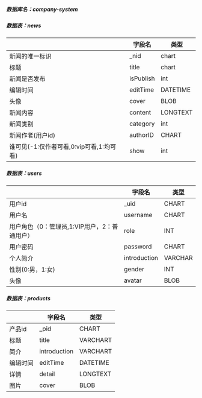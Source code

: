 ##### 数据库名：company-system

##### 数据表：news

|                                          | 字段名    | 类型     |
| ---------------------------------------- | --------- | -------- |
| 新闻的唯一标识                           | _nid      | chart    |
| 标题                                     | title     | chart    |
| 新闻是否发布                             | isPublish | int      |
| 编辑时间                                 | editTime  | DATETIME |
| 头像                                     | cover     | BLOB     |
| 新闻内容                                 | content   | LONGTEXT |
| 新闻类别                                 | category  | int      |
| 新闻作者(用户id)                         | authorID  | CHART    |
| 谁可见(-1:仅作者可看,0:vip可看,1:均可看) | show      | int      |

##### 数据表：users

|                                              | 字段名       | 类型    |
| -------------------------------------------- | ------------ | ------- |
| 用户id                                       | _uid         | CHART   |
| 用户名                                       | username     | CHART   |
| 用户角色（0：管理员,1:VIP用户，2：普通用户） | role         | INT     |
| 用户密码                                     | password     | CHART   |
| 个人简介                                     | introduction | VARCHAR |
| 性别(0:男，1:女)                             | gender       | INT     |
| 头像                                         | avatar       | BLOB    |

##### 数据表：products

|          | 字段名       | 类型     |
| -------- | ------------ | -------- |
| 产品id   | _pid         | CHART    |
| 标题     | title        | VARCHART |
| 简介     | introduction | VARCHART |
| 编辑时间 | editTime     | DATETIME |
| 详情     | detail       | LONGTEXT |
| 图片     | cover        | BLOB     |

